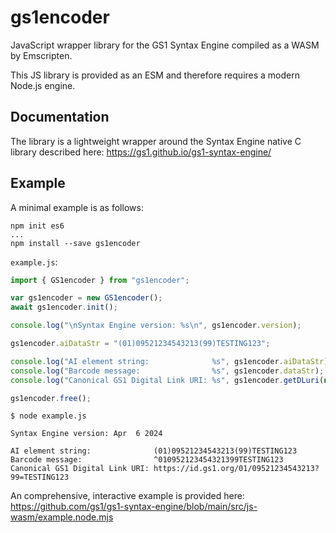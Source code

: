 gs1encoder
==========

JavaScript wrapper library for the GS1 Syntax Engine compiled as a WASM by
Emscripten.

This JS library is provided as an ESM and therefore requires a modern Node.js engine.


Documentation
-------------

The library is a lightweight wrapper around the Syntax Engine native C library described here:
<https://gs1.github.io/gs1-syntax-engine/>


Example
-------

A minimal example is as follows:

```shell
npm init es6
...
npm install --save gs1encoder
```

`example.js`:

```javascript
import { GS1encoder } from "gs1encoder";

var gs1encoder = new GS1encoder();
await gs1encoder.init();

console.log("\nSyntax Engine version: %s\n", gs1encoder.version);

gs1encoder.aiDataStr = "(01)09521234543213(99)TESTING123";

console.log("AI element string:              %s", gs1encoder.aiDataStr);
console.log("Barcode message:                %s", gs1encoder.dataStr);
console.log("Canonical GS1 Digital Link URI: %s", gs1encoder.getDLuri(null));

gs1encoder.free();
```

```shell
$ node example.js

Syntax Engine version: Apr  6 2024

AI element string:              (01)09521234543213(99)TESTING123
Barcode message:                ^010952123454321399TESTING123
Canonical GS1 Digital Link URI: https://id.gs1.org/01/09521234543213?99=TESTING123
```

An comprehensive, interactive example is provided here:
<https://github.com/gs1/gs1-syntax-engine/blob/main/src/js-wasm/example.node.mjs>
